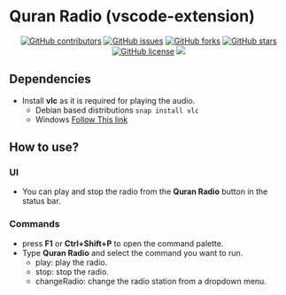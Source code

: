 # Quran Radio (vscode-extension)

<div align="center">
  
[![GitHub contributors](https://img.shields.io/github/contributors/Mostafa-wael/Quran-Radio)](https://img.shields.io/github/contributors/Mostafa-wael/Quran-cli)
[![GitHub issues](https://img.shields.io/github/issues/Mostafa-wael/Quran-Radio)](https://github.com/Mostafa-wael/Quran-cli/issues)
[![GitHub forks](https://img.shields.io/github/forks/Mostafa-wael/Quran-Radio)](https://github.com/Mostafa-wael/Quran-cli/network)
[![GitHub stars](https://img.shields.io/github/stars/Mostafa-wael/Quran-Radio)](https://github.com/Mostafa-wael/Quran-cli/stargazers)
[![GitHub license](https://img.shields.io/github/license/Mostafa-wael/Quran-Radio)](https://github.com/Mostafa-wael/Quran-cli/blob/master/LICENSE)
<img src="https://img.shields.io/github/languages/top/Mostafa-wael/Quran-Radio"> 

</div>

## Dependencies
- Install **vlc** as it is required for playing the audio.
  - Debian based distributions
`snap install vlc`
  - Windows
[Follow This link](https://www.videolan.org/vlc/download-windows.html)

## How to use?
### UI
- You can play and stop the radio from the **Quran Radio** button in the status bar.
### Commands
- press **F1** or **Ctrl+Shift+P** to open the command palette.
- Type **Quran Radio** and select the command you want to run.
  - play: play the radio.
  - stop: stop the radio.
  - changeRadio: change the radio station from a dropdown menu.